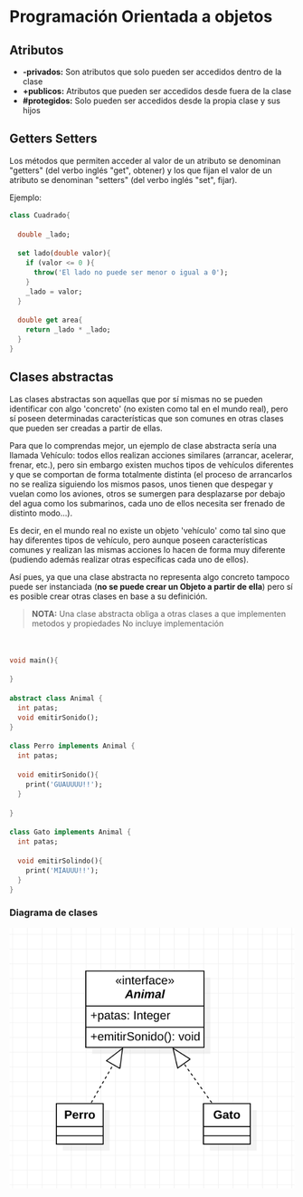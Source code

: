 # Programación Orientada a objetos

## Atributos
- **-privados:** Son atributos que solo pueden ser accedidos dentro de la clase
- **+publicos:** Atributos que pueden ser accedidos desde fuera de la clase
- **#protegidos:** Solo pueden ser accedidos desde la propia clase y sus hijos

## Getters Setters
Los métodos que permiten acceder al valor de un atributo se denominan "getters" (del verbo inglés "get", obtener) y los que fijan el valor de un atributo se denominan "setters" (del verbo inglés "set", fijar).

Ejemplo:

```dart
class Cuadrado{
  
  double _lado;

  set lado(double valor){
    if (valor <= 0 ){
      throw('El lado no puede ser menor o igual a 0');
    }
    _lado = valor;
  }

  double get area{
    return _lado * _lado;
  }
}
```

## Clases abstractas

Las clases abstractas son aquellas que por sí mismas no se pueden identificar con algo 'concreto' (no existen como tal en el mundo real), pero sí poseen determinadas características que son comunes en otras clases que pueden ser creadas a partir de ellas.

Para que lo comprendas mejor, un ejemplo de clase abstracta sería una llamada Vehículo: todos ellos realizan acciones similares (arrancar, acelerar, frenar, etc.), pero sin embargo existen muchos tipos de vehículos diferentes y que se comportan de forma totalmente distinta (el proceso de arrancarlos no se realiza siguiendo los mismos pasos, unos tienen que despegar y vuelan como los aviones, otros se sumergen para desplazarse por debajo del agua como los submarinos, cada uno de ellos necesita ser frenado de distinto modo...).

Es decir, en el mundo real no existe un objeto 'vehículo' como tal sino que hay diferentes tipos de vehículo, pero aunque poseen características comunes y realizan las mismas acciones lo hacen de forma muy diferente (pudiendo además realizar otras específicas cada uno de ellos).

Así pues, ya que una clase abstracta no representa algo concreto tampoco puede ser instanciada (**no se puede crear un Objeto a partir de ella**) pero sí es posible crear otras clases en base a su definición.

> **NOTA:** Una clase abstracta obliga a otras clases a que implementen metodos y propiedades
> No incluye implementación

```dart


void main(){

}

abstract class Animal {
  int patas;
  void emitirSonido();
}

class Perro implements Animal {
  int patas;

  void emitirSonido(){
    print('GUAUUUU!!');
  }

}

class Gato implements Animal {
  int patas;

  void emitirSolindo(){
    print('MIAUUU!!');
  }
}
```

### Diagrama de clases

![uml](img/interface.png)

